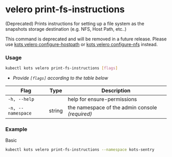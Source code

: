 # velero print-fs-instructions

(Deprecated) Prints instructions for setting up a file system as the snapshots storage destination (e.g. NFS, Host Path, etc..)

This command is deprecated and will be removed in a future release. Please use [kots velero configure-hostpath](/reference/kots-cli-velero-configure-hostpath) or [kots velero configure-nfs](/reference/kots-cli-velero-configure-nfs) instead.

### Usage

```bash
kubectl kots velero print-fs-instructions [flags]
```

- _Provide `[flags]` according to the table below_

| Flag              | Type   | Description                                                         |
| ----------------- | ------ | ------------------------------------------------------------------- |
| `-h, --help`      |        | help for ensure-permissions |
| `-n, --namespace` | string | the namespace of the admin console _(required)_ |

### Example

Basic

```bash
kubectl kots velero print-fs-instructions --namespace kots-sentry
```

